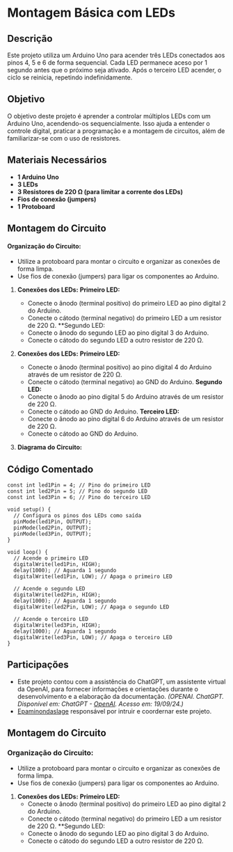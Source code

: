 # Montagem Básica com LEDs

## Descrição
Este projeto utiliza um Arduino Uno para acender três LEDs conectados aos pinos 4, 5 e 6 de forma sequencial. Cada LED permanece aceso por 1 segundo antes que o próximo seja ativado. Após o terceiro LED acender, o ciclo se reinicia, repetindo indefinidamente.

## Objetivo
O objetivo deste projeto é aprender a controlar múltiplos LEDs com um Arduino Uno, acendendo-os sequencialmente. Isso ajuda a entender o controle digital, praticar a programação e a montagem de circuitos, além de familiarizar-se com o uso de resistores.

## Materiais Necessários
- **1 Arduino Uno**
- **3 LEDs**
- **3 Resistores de 220 Ω (para limitar a corrente dos LEDs)**
- **Fios de conexão (jumpers)**
- **1 Protoboard**

## Montagem do Circuito
#### Organização do Circuito:
   - Utilize a protoboard para montar o circuito e organizar as conexões de forma limpa.
   - Use fios de conexão (jumpers) para ligar os componentes ao Arduino.

1. **Conexões dos LEDs:**
  **Primeiro LED:**
    - Conecte o ânodo (terminal positivo) do primeiro LED ao pino digital 2 do Arduino.
    - Conecte o cátodo (terminal negativo) do primeiro LED a um resistor de 220 Ω.
  **Segundo LED:
    - Conecte o ânodo do segundo LED ao pino digital 3 do Arduino.
    - Conecte o cátodo do segundo LED a outro resistor de 220 Ω.

1. **Conexões dos LEDs:**
  **Primeiro LED:**
    - Conecte o ânodo (terminal positivo) ao pino digital 4 do Arduino através de um resistor de 220 Ω.
    - Conecte o cátodo (terminal negativo) ao GND do Arduino.
  **Segundo LED:**
   - Conecte o ânodo ao pino digital 5 do Arduino através de um resistor de 220 Ω.
   - Conecte o cátodo ao GND do Arduino. 
  **Terceiro LED:**
   - Conecte o ânodo ao pino digital 6 do Arduino através de um resistor de 220 Ω.
   - Conecte o cátodo ao GND do Arduino.

2. **Diagrama do Circuito:**

## Código Comentado
````// Define os pinos dos LEDs
const int led1Pin = 4; // Pino do primeiro LED
const int led2Pin = 5; // Pino do segundo LED
const int led3Pin = 6; // Pino do terceiro LED

void setup() {
  // Configura os pinos dos LEDs como saída
  pinMode(led1Pin, OUTPUT);
  pinMode(led2Pin, OUTPUT);
  pinMode(led3Pin, OUTPUT);
}

void loop() {
  // Acende o primeiro LED
  digitalWrite(led1Pin, HIGH);
  delay(1000); // Aguarda 1 segundo
  digitalWrite(led1Pin, LOW); // Apaga o primeiro LED

  // Acende o segundo LED
  digitalWrite(led2Pin, HIGH);
  delay(1000); // Aguarda 1 segundo
  digitalWrite(led2Pin, LOW); // Apaga o segundo LED

  // Acende o terceiro LED
  digitalWrite(led3Pin, HIGH);
  delay(1000); // Aguarda 1 segundo
  digitalWrite(led3Pin, LOW); // Apaga o terceiro LED
}
````

## Participações
- Este projeto contou com a assistência do ChatGPT, um assistente virtual da OpenAI, para fornecer informações e orientações durante o desenvolvimento e a elaboração da documentação.
  *(OPENAI. ChatGPT. Disponível em: ChatGPT - [OpenAI](https://www.openai.com/chatgpt). Acesso em: 19/09/24.)*
- [Epaminondaslage](https://www.bing.com/ck/a?!&&p=cf945232149fce13JmltdHM9MTcyNjcwNDAwMCZpZ3VpZD0yNGZkYWYyYS1lMjZiLTYzMWYtMzY0MC1iYmJiZTNlZTYyZGImaW5zaWQ9NTE5Mg&ptn=3&ver=2&hsh=3&fclid=24fdaf2a-e26b-631f-3640-bbbbe3ee62db&psq=src%3d%22https%3a%2f%2fgithub.com%2fEpaminondaslage%2fAluno_Fulano_de_Tal%2fblob%2fmain%2fExercicio_em_Casa_1%2fFigura.jpeg%22+alt%3d%22Circuito%22+width%3d%2250%25%22&u=a1aHR0cHM6Ly9naXRodWIuY29tL0VwYW1pbm9uZGFzbGFnZQ&ntb=1) responsável por intruir e coordernar este projeto.




## Montagem do Circuito
### Organização do Circuito:
- Utilize a protoboard para montar o circuito e organizar as conexões de forma limpa.
- Use fios de conexão (jumpers) para ligar os componentes ao Arduino.

1. **Conexões dos LEDs:**
  **Primeiro LED:**
    - Conecte o ânodo (terminal positivo) do primeiro LED ao pino digital 2 do Arduino.
    - Conecte o cátodo (terminal negativo) do primeiro LED a um resistor de 220 Ω.
  **Segundo LED:
    - Conecte o ânodo do segundo LED ao pino digital 3 do Arduino.
    - Conecte o cátodo do segundo LED a outro resistor de 220 Ω.
